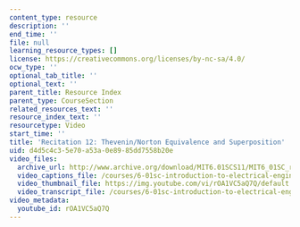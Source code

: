 ```yaml
---
content_type: resource
description: ''
end_time: ''
file: null
learning_resource_types: []
license: https://creativecommons.org/licenses/by-nc-sa/4.0/
ocw_type: ''
optional_tab_title: ''
optional_text: ''
parent_title: Resource Index
parent_type: CourseSection
related_resources_text: ''
resource_index_text: ''
resourcetype: Video
start_time: ''
title: 'Recitation 12: Thevenin/Norton Equivalence and Superposition'
uid: d4d5c4c3-5e70-a53a-0e89-85dd7558b20e
video_files:
  archive_url: http://www.archive.org/download/MIT6.01SCS11/MIT6_01SC_rec12_300k.mp4
  video_captions_file: /courses/6-01sc-introduction-to-electrical-engineering-and-computer-science-i-spring-2011/eaec99e2ea2f524b8668345f73bb85a9_rOA1VC5aQ7Q.vtt
  video_thumbnail_file: https://img.youtube.com/vi/rOA1VC5aQ7Q/default.jpg
  video_transcript_file: /courses/6-01sc-introduction-to-electrical-engineering-and-computer-science-i-spring-2011/1130dcef6e04616184ad2ecb42c683f9_rOA1VC5aQ7Q.pdf
video_metadata:
  youtube_id: rOA1VC5aQ7Q
---
```

